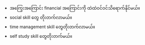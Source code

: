 - အကြွေးအကြောင်း financial အကြောင်းကို ထဲထဲဝင်ဝင်သိရောက်နိုင်မယ်။ 
- social skill တွေ တိုးတက်လာမယ်။ 
- time management skill တွေတိုးတက်လာမယ်။ 
- self study skill တွေတိုးတက်မယ်။ 